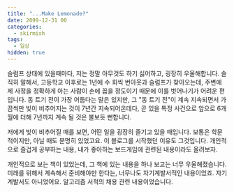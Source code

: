 ```yaml
---
title: "...Make Lemonade?"
date: 2099-12-31 00
categories:
  - skirmish
tags:
  - 일상
hidden: true
---
```


슬럼프 상태에 있을때마다, 저는 정말 아무것도 하기 싫어하고, 굉장히 우울해합니다. 솔직히 말해서, 고등학교 이후로는 1년에 수 회씩 번아웃과 슬럼프가 찾아오는데, 주변에 제 사정을 정확하게 아는 사람이 손에 꼽을 정도이기 때문에 이를 벗어나기가 어려운 편입니다. 동 트기 전이 가장 어둡다는 말은 있지만, 그 "동 트기 전"이 계속 지속되면서 가끔씩만 빛이 비추어지는 것이 7년간 지속되어온데다, 곧 있을 특정 사건으로 앞으로 6개월에 더해 7년까지 계속 될 것은 불보듯 뻔합니다.

저에게 빛이 비추어질 때를 보면, 어떤 일을 굉장히 즐기고 있을 때입니다. 보통은 학문적이지만, 아닐 때도 분명히 있었고요. 이 블로그를 시작했던 이유도 그것입니다. 개인적으로 즐겁게 공부하는 내용, 내가 좋아하는 보드게임에 관련된 내용이라도 올려보자.

개인적으로 보는 책이 있었는데, 그 책에 있는 내용을 하나 보고는 너무 우울해졌습니다. 미래를 위해서 계속해서 준비해야만 한다는, 너무나도 자기계발서적인 내용이었죠. 자기계발서도 아니었어요. 알고리즘 서적의 채용 관련 내용이었습니다.

